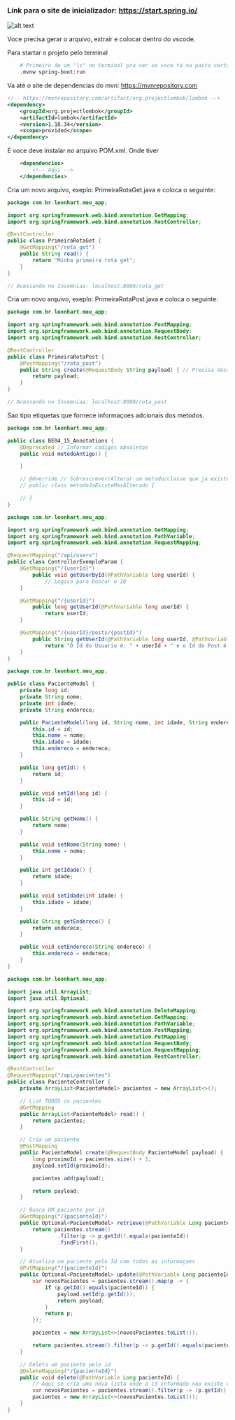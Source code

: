 ### Link para o site de inicializador: https://start.spring.io/

![alt text](image.png)

Voce precisa gerar o arquivo, extrair e colocar dentro do vscode.

Para startar o projeto pelo terminal

```bash
    # Primeiro de um "ls" no terminal pra ver se voce ta na pasta certa.
    .mvnw spring-boot:run
```

<!-- ------------------------------------------------------------ -->

<!-- Instalaçao de Dependencias -->

Va até o site de dependencias do mvn: https://mvnrepository.com

```xml
<!-- https://mvnrepository.com/artifact/org.projectlombok/lombok -->
<dependency>
    <groupId>org.projectlombok</groupId>
    <artifactId>lombok</artifactId>
    <version>1.18.34</version>
    <scope>provided</scope>
</dependency>
```

E voce deve instalar no arquivo POM.xml. Onde tiver

```xml
	<dependencies>
        <!-- Aqui -->
    </dependencies>
```

<!-- ------------------------------------------------------------ -->

<!-- Criaçao de rotas GET -->

Cria um novo arquivo, exeplo: PrimeiraRotaGet.java e coloca o seguinte:

```java
package com.br.leonhart.meu_app;

import org.springframework.web.bind.annotation.GetMapping;
import org.springframework.web.bind.annotation.RestController;

@RestController
public class PrimeiraRotaGet {
    @GetMapping("/rota_get")
    public String read() {
        return "Minha primeira rota get";
    }
}

// Acessando no Insomniaa: localhost:8080/rota_get
```

<!-- Criação da rota POST -->

Cria um novo arquivo, exeplo: PrimeiraRotaPost.java e coloca o seguinte:

```java
package com.br.leonhart.meu_app;

import org.springframework.web.bind.annotation.PostMapping;
import org.springframework.web.bind.annotation.RequestBody;
import org.springframework.web.bind.annotation.RestController;

@RestController
public class PrimeiraRotaPost {
    @PostMapping("/rota_post")
    public String create(@RequestBody String payload) { // Precisa desse "@RequestBody Tipagem Parametro" para que ele ache o que voce quer mandar
        return payload;
    }
}

// Acessando no Insomniaa: localhost:8080/rota_post
```

<!-- ------------------------------------------------------------ -->

<!-- BE04-15 | 📘 Aula - Annotations -->

Sao tipo etiquetas que fornece informaçoes adcionais dos metodos.

```java
package com.br.leonhart.meu_app;

public class BE04_15_Annotations {
    @Deprecated // Informar codigos obsoletos
    public void metodoAntigo() {

    }

    // @Override // Sobrescrever/Alterar um metodo/classe que ja existe
    // public class metodoJaExisteMasAlterado {

    // }
}
```

<!-- ------------------------------------------------------------ -->
<!-- ------------------------------------------------------------ -->

<!-- BE04-16 | 📘 Aula - Parâmetros de Rota -->

```java
package com.br.leonhart.meu_app;

import org.springframework.web.bind.annotation.GetMapping;
import org.springframework.web.bind.annotation.PathVariable;
import org.springframework.web.bind.annotation.RequestMapping;

@RequestMapping("/api/users")
public class ControllerExemploParam {
    @GetMapping("/{userId}")
        public void getUserById(@PathVariable long userId) {
            // Logica para buscar o ID
    }

    @GetMapping("/{userId}")
        public long getUserId(@PathVariable long userId) {
            return userId;
    }

    @GetMapping("/{userId}/posts/{postId}")
        public String getUserId(@PathVariable long userId, @PathVariable long postId) {
            return "O Id do Usuario é: " + userId + " e o Id do Post é: " + postId;
    }
}
```

<!-- ------------------------------------------------------------ -->
<!-- ------------------------------------------------------------ -->

<!-- BE04-16 | 📘 Aula - Implementando Criação e Leitura com Spring -->
<!-- BE04-16 | 📘 Aula - Implementando Busca, Atualização e Deleção por Id com Spring -->

<!-- Aqui é a Model -->

```java
package com.br.leonhart.meu_app;

public class PacienteModel {
    private long id;
    private String nome;
    private int idade;
    private String endereco;

    public PacienteModel(long id, String nome, int idade, String endereco) {
        this.id = id;
        this.nome = nome;
        this.idade = idade;
        this.endereco = endereco;
    }

    public long getId() {
        return id;
    }

    public void setId(long id) {
        this.id = id;
    }

    public String getNome() {
        return nome;
    }

    public void setNome(String nome) {
        this.nome = nome;
    }

    public int getIdade() {
        return idade;
    }

    public void setIdade(int idade) {
        this.idade = idade;
    }

    public String getEndereco() {
        return endereco;
    }

    public void setEndereco(String endereco) {
        this.endereco = endereco;
    }
}

```

<!-- Aqui é o Controller dessa Model -->

```java
package com.br.leonhart.meu_app;

import java.util.ArrayList;
import java.util.Optional;

import org.springframework.web.bind.annotation.DeleteMapping;
import org.springframework.web.bind.annotation.GetMapping;
import org.springframework.web.bind.annotation.PathVariable;
import org.springframework.web.bind.annotation.PostMapping;
import org.springframework.web.bind.annotation.PutMapping;
import org.springframework.web.bind.annotation.RequestBody;
import org.springframework.web.bind.annotation.RequestMapping;
import org.springframework.web.bind.annotation.RestController;

@RestController
@RequestMapping("/api/pacientes")
public class PacienteController {
    private ArrayList<PacienteModel> pacientes = new ArrayList<>();

    // List TODOS os pacientes
    @GetMapping
    public ArrayList<PacienteModel> read() {
        return pacientes;
    }

    // Cria um paciente
    @PostMapping
    public PacienteModel create(@RequestBody PacienteModel payload) {
        long proximoId = pacientes.size() + 1;
        payload.setId(proximoId);

        pacientes.add(payload);

        return payload;
    }

    // Busca UM paciente por id
    @GetMapping("/{pacienteId}")
    public Optional<PacienteModel> retrieve(@PathVariable Long pacienteId) {
        return pacientes.stream()
                .filter(p -> p.getId().equals(pacienteId))
                .findFirst();
    }

    // Atualiza um paciente pelo Id com todas as informaçoes
    @PutMapping("/{pacienteId}")
    public Optional<PacienteModel> update(@PathVariable Long pacienteId, @RequestBody PacienteModel payload) {
        var novosPacientes = pacientes.stream().map(p -> {
            if (p.getId().equals(pacienteId)) {
                payload.setId(p.getId());
                return payload;
            }
            return p;
        });

        pacientes = new ArrayList<>(novosPacientes.toList());

        return pacientes.stream().filter(p -> p.getId().equals(pacienteId)).findFirst();
    }

    // Deleta um paciente pelo id
    @DeleteMapping("/{pacienteId}")
    public void delete(@PathVariable Long pacienteId) {
        // Aqui se cria uma nova lista onde o id informado nao existe dentro, logo, deletando ele da lista original
        var novosPacientes = pacientes.stream().filter(p -> !p.getId().equals(pacienteId));
        pacientes = new ArrayList<>(novosPacientes.toList());
    }
}
```

<!-- ------------------------------------------------------------ -->

